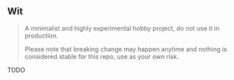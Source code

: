 Wit
---

> A minimalist and highly experimental hobby project, do not use it in production.
>
> Please note that breaking change may happen anytime and nothing is considered stable for this repo, use as your own risk.

TODO
